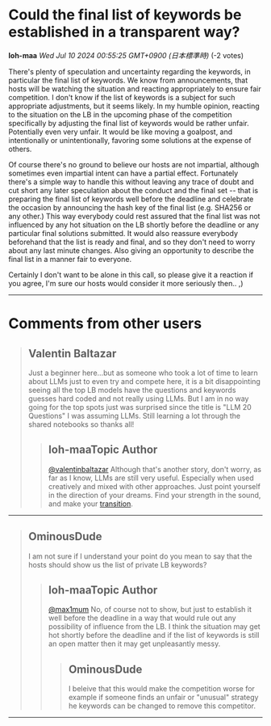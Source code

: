 # Could the final list of keywords be established in a transparent way?

**loh-maa** *Wed Jul 10 2024 00:55:25 GMT+0900 (日本標準時)* (-2 votes)

There's plenty of speculation and uncertainty regarding the keywords, in particular the final list of keywords. We know from announcements, that hosts will be watching the situation and reacting appropriately to ensure fair competition. I don't know if the list of keywords is a subject for such appropriate adjustments, but it seems likely. In my humble opinion, reacting to the situation on the LB in the upcoming phase of the competition specifically by adjusting the final list of keywords would be rather unfair. Potentially even very unfair. It would be like moving a goalpost, and intentionally or unintentionally, favoring some solutions at the expense of others.

Of course there's no ground to believe our hosts are not impartial, although sometimes even impartial intent can have a partial effect. Fortunately there's a simple way to handle this without leaving any trace of doubt and cut short any later speculation about the conduct and the final set -- that is preparing the final list of keywords well before the deadline and celebrate the occasion by announcing the hash key of the final list (e.g. SHA256 or any other.) This way everybody could rest assured that the final list was not influenced by any hot situation on the LB shortly before the deadline or any particular final solutions submitted. It would also reassure everybody beforehand that the list is ready and final, and so they don't need to worry about any last minute changes. Also giving an opportunity to describe the final list in a manner fair to everyone.

Certainly I don't want to be alone in this call, so please give it a reaction if you agree, I'm sure our hosts would consider it more seriously then.. ,)



---

 # Comments from other users

> ## Valentin Baltazar
> 
> Just a beginner here…but as someone who took a lot of time to learn about LLMs just to even try and compete here, it is a bit disappointing seeing all the top LB models have the questions and keywords guesses hard coded and not really using LLMs. But I am in no way going for the top spots just was surprised since the title is "LLM 20 Questions" I was assuming LLMs. Still learning a lot through the shared notebooks so thanks all!
> 
> 
> 
> > ## loh-maaTopic Author
> > 
> > [@valentinbaltazar](https://www.kaggle.com/valentinbaltazar) Although that's another story, don't worry, as far as I know, LLMs are still very useful. Especially when used creatively and mixed with other approaches. Just point yourself in the direction of your dreams. Find your strength in the sound, and make your [transition](https://www.youtube.com/watch?v=rqdrtzCaSHw).
> > 
> > 
> > 


---

> ## OminousDude
> 
> I am not sure if I understand your point do you mean to say that the hosts should show us the list of private LB keywords?
> 
> 
> 
> > ## loh-maaTopic Author
> > 
> > [@max1mum](https://www.kaggle.com/max1mum) No, of course not to show, but just to establish it well before the deadline in a way that would rule out any possibility of influence from the LB. I think the situation may get hot shortly before the deadline and if the list of keywords is still an open matter then it may get unpleasantly messy.
> > 
> > 
> > 
> > > ## OminousDude
> > > 
> > > I beleive that this would make the competition worse for example if someone finds an unfair or "unusual" strategy he keywords can be changed to remove this competitor.
> > > 
> > > 
> > > 


---

